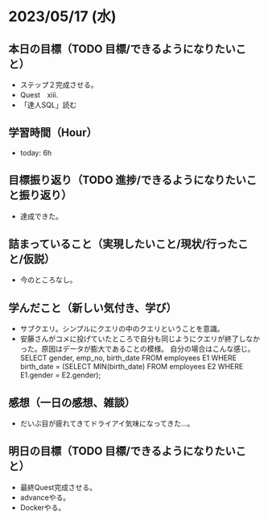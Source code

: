 # 2023/05/17 (水)

## 本日の目標（TODO 目標/できるようになりたいこと）

- ステップ２完成させる。
- Quest　xiii.
- 「達人SQL」読む

## 学習時間（Hour）

- today: 6h

## 目標振り返り（TODO 進捗/できるようになりたいこと振り返り）

- 達成できた。

## 詰まっていること（実現したいこと/現状/行ったこと/仮説）

- 今のところなし。

## 学んだこと（新しい気付き、学び）

- サブクエリ。シンプルにクエリの中のクエリということを意識。
- 安藤さんがコメに投げていたところで自分も同じようにクエリが終了しなかった。原因はデータが膨大であることの模様。
自分の場合はこんな感じ。
SELECT gender, emp_no, birth_date
FROM employees E1
WHERE birth_date = (SELECT MIN(birth_date) FROM employees E2 WHERE E1.gender = E2.gender);

## 感想（一日の感想、雑談）

- だいぶ目が疲れてきてドライアイ気味になってきた…。

## 明日の目標（TODO 目標/できるようになりたいこと）

- 最終Quest完成させる。
- advanceやる。
- Dockerやる。
